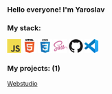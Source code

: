 ### Hello everyone! I'm Yaroslav 

### My stack:
 <img src="https://raw.githubusercontent.com/github/explore/80688e429a7d4ef2fca1e82350fe8e3517d3494d/topics/javascript/javascript.png" width="32" alt="javascript" style="max-width: 100%"> <img src="https://raw.githubusercontent.com/github/explore/80688e429a7d4ef2fca1e82350fe8e3517d3494d/topics/html/html.png" width="32" alt="html" style="max-width: 100%"> <img src="https://raw.githubusercontent.com/github/explore/80688e429a7d4ef2fca1e82350fe8e3517d3494d/topics/css/css.png" width="32" alt="css" style="max-width: 100%">  <img src="https://raw.githubusercontent.com/github/explore/80688e429a7d4ef2fca1e82350fe8e3517d3494d/topics/sass/sass.png" width="32" alt="sass" style="max-width: 100%"> <img src="https://raw.githubusercontent.com/github/explore/78df643247d429f6cc873026c0622819ad797942/topics/github/github.png" width="32" alt="github" style="max-width: 100%"> <img src="https://raw.githubusercontent.com/github/explore/80688e429a7d4ef2fca1e82350fe8e3517d3494d/topics/visual-studio-code/visual-studio-code.png" width="32" alt="vscode" style="max-width: 100%">

### My projects: (1)
<a href="https://yaroslav0102030405.github.io/Webstudio-sass/">Webstudio</a>

